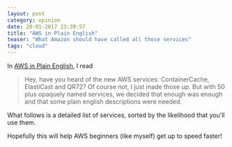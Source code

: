 ```yaml
---
layout: post
category: opinion
date: 20-01-2017 23:39:57
title: "AWS in Plain English"
teaser: "What Amazon should have called all those services"
tags: "cloud"
---
```


In [AWS in Plain English](https://www.expeditedssl.com/aws-in-plain-english), I read

> Hey, have you heard of the new AWS services: ContainerCache, ElastiCast and QR72? Of course not, I just made those up. But with 50 plus opaquely named services, we decided that enough was enough and that some plain english descriptions were needed.

What follows is a detailed list of services, sorted by the likelihood that you'll use them.

Hopefully this will help AWS beginners (like myself) get up to speed faster!
